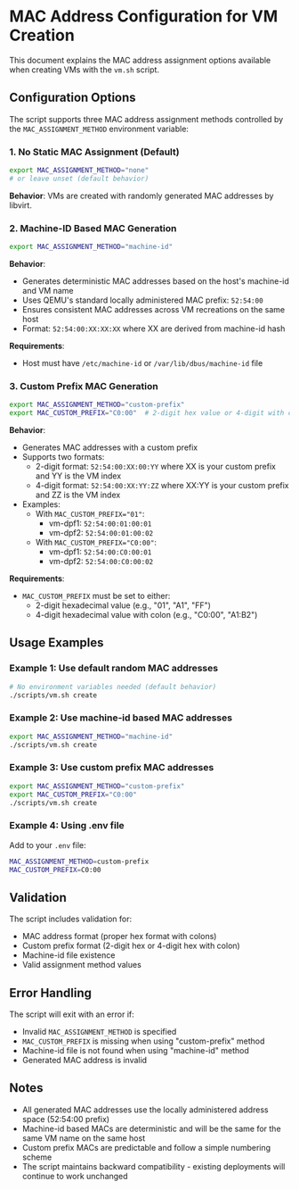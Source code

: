 # MAC Address Configuration for VM Creation

This document explains the MAC address assignment options available when creating VMs with the `vm.sh` script.

## Configuration Options

The script supports three MAC address assignment methods controlled by the `MAC_ASSIGNMENT_METHOD` environment variable:

### 1. No Static MAC Assignment (Default)
```bash
export MAC_ASSIGNMENT_METHOD="none"
# or leave unset (default behavior)
```

**Behavior**: VMs are created with randomly generated MAC addresses by libvirt.

### 2. Machine-ID Based MAC Generation
```bash
export MAC_ASSIGNMENT_METHOD="machine-id"
```

**Behavior**: 
- Generates deterministic MAC addresses based on the host's machine-id and VM name
- Uses QEMU's standard locally administered MAC prefix: `52:54:00`
- Ensures consistent MAC addresses across VM recreations on the same host
- Format: `52:54:00:XX:XX:XX` where XX are derived from machine-id hash

**Requirements**: 
- Host must have `/etc/machine-id` or `/var/lib/dbus/machine-id` file

### 3. Custom Prefix MAC Generation
```bash
export MAC_ASSIGNMENT_METHOD="custom-prefix"
export MAC_CUSTOM_PREFIX="C0:00"  # 2-digit hex value or 4-digit with colon
```

**Behavior**:
- Generates MAC addresses with a custom prefix
- Supports two formats:
  - 2-digit format: `52:54:00:XX:00:YY` where XX is your custom prefix and YY is the VM index
  - 4-digit format: `52:54:00:XX:YY:ZZ` where XX:YY is your custom prefix and ZZ is the VM index
- Examples:
  - With `MAC_CUSTOM_PREFIX="01"`:
    - vm-dpf1: `52:54:00:01:00:01`
    - vm-dpf2: `52:54:00:01:00:02`
  - With `MAC_CUSTOM_PREFIX="C0:00"`:
    - vm-dpf1: `52:54:00:C0:00:01`
    - vm-dpf2: `52:54:00:C0:00:02`

**Requirements**:
- `MAC_CUSTOM_PREFIX` must be set to either:
  - 2-digit hexadecimal value (e.g., "01", "A1", "FF")
  - 4-digit hexadecimal value with colon (e.g., "C0:00", "A1:B2")

## Usage Examples

### Example 1: Use default random MAC addresses
```bash
# No environment variables needed (default behavior)
./scripts/vm.sh create
```

### Example 2: Use machine-id based MAC addresses
```bash
export MAC_ASSIGNMENT_METHOD="machine-id"
./scripts/vm.sh create
```

### Example 3: Use custom prefix MAC addresses
```bash
export MAC_ASSIGNMENT_METHOD="custom-prefix"
export MAC_CUSTOM_PREFIX="C0:00"
./scripts/vm.sh create
```

### Example 4: Using .env file
Add to your `.env` file:
```bash
MAC_ASSIGNMENT_METHOD=custom-prefix
MAC_CUSTOM_PREFIX=C0:00
```

## Validation

The script includes validation for:
- MAC address format (proper hex format with colons)
- Custom prefix format (2-digit hex or 4-digit hex with colon)
- Machine-id file existence
- Valid assignment method values

## Error Handling

The script will exit with an error if:
- Invalid `MAC_ASSIGNMENT_METHOD` is specified
- `MAC_CUSTOM_PREFIX` is missing when using "custom-prefix" method
- Machine-id file is not found when using "machine-id" method
- Generated MAC address is invalid

## Notes

- All generated MAC addresses use the locally administered address space (52:54:00 prefix)
- Machine-id based MACs are deterministic and will be the same for the same VM name on the same host
- Custom prefix MACs are predictable and follow a simple numbering scheme
- The script maintains backward compatibility - existing deployments will continue to work unchanged 
